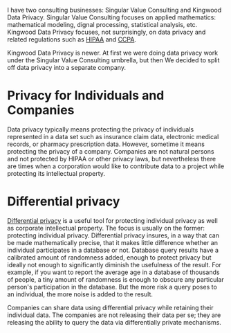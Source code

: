 I have two consulting businesses: Singular Value Consulting and Kingwood Data Privacy. Singular Value Consulting focuses on applied mathematics: mathematical modeling, dignal processing, statistical analysis, etc. Kingwood Data Privacy focuses, not surprisingly, on data privacy and related regulations such as [HIPAA](https://www.johndcook.com/blog/expert-hipaa-deidentification/) and [CCPA](https://www.johndcook.com/blog/ccpa/).

Kingwood Data Privacy is newer. At first we were doing data privacy work under the Singular Value Consulting umbrella, but then We decided to split off data privacy into a separate company.

# Privacy for Individuals and Companies

Data privacy typically means protecting the privacy of individuals represented in a data set such as insurance claim data, electronic medical records, or pharmacy prescription data. However, sometime it means protecting the privacy of a company. Companies are not natural persons and not protected by HIPAA or other privacy laws, but nevertheless there are times when a corporation would like to contribute data to a project while protecting its intellectual property. 

# Differential privacy

[Differential privacy](https://www.johndcook.com/blog/differential-privacy/) is a useful tool for protecting individual privacy as well as corporate intellectual property. The focus is usually on the former: protecting individual privacy. Differential privacy insures, in a way that can be made mathematically precise, that it makes little difference whether an individual participates in a database or not. Database query results have a calibrated amount of randomness added, enough to protect privacy but ideally not enough to significantly diminish the usefulness of the result. For example, if you want to report the average age in a database of thousands of people, a tiny amount of randomness is enough to obscure any particular person's participation in the database. But the more risk a query poses to an individual, the more noise is added to the result.

Companies can share data using differential privacy while retaining their individual data. The companies are not releasing their data per se; they are releasing the ability to query the data via differentially private mechanisms. 
